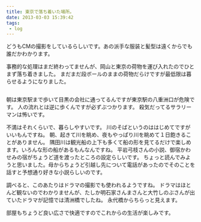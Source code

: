 ```yaml
---
title: 東京で落ち着いた場所。
date: 2013-03-03 15:39:42
tags: 
 - log
---
```


どうもCMの撮影をしているらしいです。あの派手な服装と髪型は遠くからでも誰だかわかります。

事務的な処理はまだ終わってませんが、岡山と東京の荷物を運び入れたのでひとまず落ち着きました。
まだまだ段ボールのままの荷物だらけですが最低限は暮らせるようになりました。

<!-- more -->

<a href="http://www.flickr.com/photos/shigeki_takeguchi/8524923626/in/photostream"><img src="http://farm9.staticflickr.com/8109/8524923626_1b75fbccb7.jpg" alt="" /></a>

朝は東京駅まで歩いて目黒の会社に通ってるんですが東京駅の八重洲口が危険です。
人の流れとは逆に歩くんですが必ずぶつかります。
殺気だってるサラリーマンは怖いです。

不満はそれくらいで、暮らしやすいです。
川のそばというのははじめてですがいいもんですね。
朝、起きて川を眺め、夜もやっぱり川を眺めて１日飽きることがありません。
隅田川は観光船の上下も多くて船の形を見てるだけで楽しめます。いろんな形の船があるもんなんですね。
平岩弓枝さんの小説、御宿かわせみの宿がちょうど道を渡ったところの設定らしいです。
ちょっと読んでみようと思いました。母からちょうど引越し先について電話があったのでそのことを話すと予想通り好きな小説らしいのです。

調べると、このあたりはドラマの撮影でも使われるようですね。
ドラマはほとんど観ないのでわかりませんが、たしか明石家さんまさんと大竹しのぶさんが出ていたドラマが記憶では清洲橋でしたね。
永代橋からちらっと見えます。

部屋もちょうど良い広さで快適ですのでこれからの生活が楽しみです。
